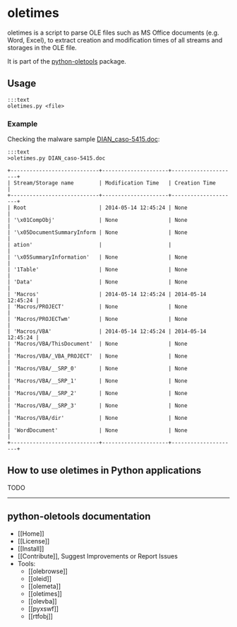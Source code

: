 oletimes
========

oletimes is a script to parse OLE files such as MS Office documents (e.g. Word,
Excel), to extract creation and modification times of all streams and storages
in the OLE file.

It is part of the [python-oletools](http://www.decalage.info/python/oletools) package.

## Usage

	:::text
	oletimes.py <file>

### Example

Checking the malware sample [DIAN_caso-5415.doc](https://malwr.com/analysis/M2I4YWRhM2IwY2QwNDljN2E3ZWFjYTg3ODk4NmZhYmE/):

	:::text
	>oletimes.py DIAN_caso-5415.doc

	+----------------------------+---------------------+---------------------+
	| Stream/Storage name        | Modification Time   | Creation Time       |
	+----------------------------+---------------------+---------------------+
	| Root                       | 2014-05-14 12:45:24 | None                |
	| '\x01CompObj'              | None                | None                |
	| '\x05DocumentSummaryInform | None                | None                |
	| ation'                     |                     |                     |
	| '\x05SummaryInformation'   | None                | None                |
	| '1Table'                   | None                | None                |
	| 'Data'                     | None                | None                |
	| 'Macros'                   | 2014-05-14 12:45:24 | 2014-05-14 12:45:24 |
	| 'Macros/PROJECT'           | None                | None                |
	| 'Macros/PROJECTwm'         | None                | None                |
	| 'Macros/VBA'               | 2014-05-14 12:45:24 | 2014-05-14 12:45:24 |
	| 'Macros/VBA/ThisDocument'  | None                | None                |
	| 'Macros/VBA/_VBA_PROJECT'  | None                | None                |
	| 'Macros/VBA/__SRP_0'       | None                | None                |
	| 'Macros/VBA/__SRP_1'       | None                | None                |
	| 'Macros/VBA/__SRP_2'       | None                | None                |
	| 'Macros/VBA/__SRP_3'       | None                | None                |
	| 'Macros/VBA/dir'           | None                | None                |
	| 'WordDocument'             | None                | None                |
	+----------------------------+---------------------+---------------------+

## How to use oletimes in Python applications	

TODO

--------------------------------------------------------------------------

python-oletools documentation
-----------------------------

- [[Home]]
- [[License]]
- [[Install]]
- [[Contribute]], Suggest Improvements or Report Issues
- Tools:
	- [[olebrowse]]
	- [[oleid]]
	- [[olemeta]]
	- [[oletimes]]
	- [[olevba]]
	- [[pyxswf]]
	- [[rtfobj]] 